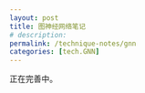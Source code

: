 ```yaml
---
layout: post
title: 图神经网络笔记
# description: 
permalink: /technique-notes/gnn
categories: [tech.GNN]
---
```


正在完善中。
